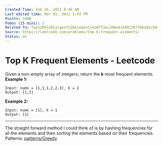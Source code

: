 ```yaml
---
Created Time: Feb 26, 2021 8:46 AM
Last edited time: Mar 01, 2021 3:43 PM
Points: 1600
Pomos (25 mins): 2
Related To: Top%20k%20largest%20elements%20773ec208a41d401287f6ba91cb8f4c5b.md
Source: https://leetcode.com/problems/top-k-frequent-elements/
Status: ok
---
```


# Top K Frequent Elements - Leetcode

Given a non-empty array of integers, return the **k** most frequent elements.
**Example 1:**
```
Input: nums = [1,1,1,2,2,3], k = 2
Output: [1,2]
```
**Example 2:**
```
Input: nums = [1], k = 1
Output: [1]
```
---
The straight forward method I could think of is by hashing frequencies for all the elements and then sorting the elements based on their frequencies.
Patterns: [patterns/Greedy](patterns/Greedy.md)
